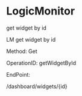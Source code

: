 #     LogicMonitor


get widget by id

LM get widget by id

Method: Get

OperationID: getWidgetById

EndPoint:

/dashboard/widgets/{id}
